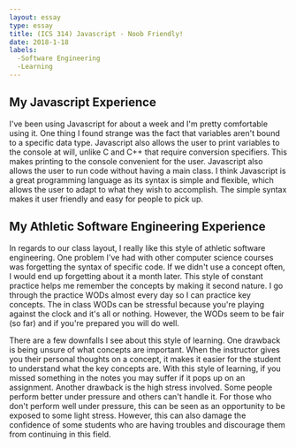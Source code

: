 ```yaml
---
layout: essay
type: essay
title: (ICS 314) Javascript - Noob Friendly!
date: 2018-1-18
labels:
  -Software Engineering
  -Learning
---
```


## My Javascript Experience ##
I've been using Javascript for about a week and I'm pretty comfortable using it.  One thing I found strange was the fact that variables aren't bound to a specific data type.  Javascript also allows the user to print variables to the console at will, unlike C and C++ that require conversion specifiers.  This makes printing to the console convenient for the user.  Javascript also allows the user to run code without having a main class.  I think Javascript is a great programming language as its syntax is simple and flexible, which allows the user to adapt to what they wish to accomplish.  The simple syntax makes it user friendly and easy for people to pick up.

## My Athletic Software Engineering Experience ##
In regards to our class layout, I really like this style of athletic software engineering.  One problem I've had with other computer science courses was forgetting the syntax of specific code.  If we didn't use a concept often, I would end up forgetting about it a month later.  This style of constant practice helps me remember the concepts by making it second nature.  I go through the practice WODs almost every day so I can practice key concepts.  The in class WODs can be stressful because you're playing against the clock and it's all or nothing.  However, the WODs seem to be fair (so far) and if you're prepared you will do well.

There are a few downfalls I see about this style of learning.  One drawback is being unsure of what concepts are important.  When the instructor gives you their personal thoughts on a concept, it makes it easier for the student to understand what the key concepts are.  With this style of learning, if you missed something in the notes you may suffer if it pops up on an assignment.  Another drawback is the high stress involved.  Some people perform better under pressure and others can't handle it.  For those who don't perform well under pressure, this can be seen as an opportunity to be exposed to some light stress.  However, this can also damage the confidence of some students who are having troubles and discourage them from continuing in this field.
